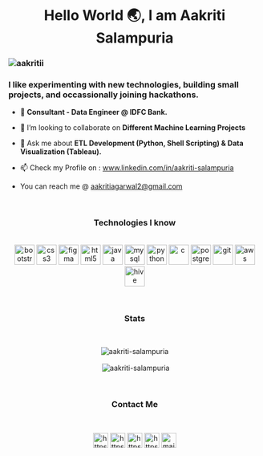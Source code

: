 
### <h1 align="center">Hello World :earth_asia:, I am Aakriti Salampuria</h1>
<h3 align="center>Curious Learner</h3>

<p align="left"> <img src="https://komarev.com/ghpvc/?username=aakritii" alt="aakritii" /> </p>
<h3>I like experimenting with new technologies, building small projects, and occassionally joining hackathons.</h3>

- 🌱 <b>Consultant - Data Engineer @ IDFC Bank.</b>

- 👯 I’m looking to collaborate on <b>Different Machine Learning Projects</b>

- 💬 Ask me about <b>ETL Development (Python, Shell Scripting) & Data Visualization (Tableau).</b>

- 📫 Check my Profile on : www.linkedin.com/in/aakriti-salampuria

- You can reach me @ aakritiagarwal2@gmail.com
 
 <br>
 
<h3 align="center">Technologies I know</h3>
<p align="center">
  <br>
 
  <img src="https://devicons.github.io/devicon/devicon.git/icons/bootstrap/bootstrap-plain.svg" alt="bootstrap" width="40" height="40"/> 
  <img src="https://devicons.github.io/devicon/devicon.git/icons/css3/css3-original-wordmark.svg" alt="css3" width="40" height="40"/>  
  <img src="https://www.vectorlogo.zone/logos/figma/figma-icon.svg" alt="figma" width="40" height="40"/> 
  <img src="https://devicons.github.io/devicon/devicon.git/icons/html5/html5-original-wordmark.svg" alt="html5" width="40" height="40"/> 
  <img src="https://devicons.github.io/devicon/devicon.git/icons/java/java-original-wordmark.svg" alt="java" width="40" height="40"/> 
  <img src="https://devicons.github.io/devicon/devicon.git/icons/mysql/mysql-original-wordmark.svg" alt="mysql" width="40" height="40"/> 
  <img src="https://devicons.github.io/devicon/devicon.git/icons/python/python-original.svg" alt="python" width="40" height="40"/> 
  <img src="https://devicons.github.io/devicon/devicon.git/icons/c/c-original.svg" alt="c" width="40" height="40"/>
  <img src="https://devicons.github.io/devicon/devicon.git/icons/postgresql/postgresql-original.svg" alt="postgresql" width="40" height="40"/>
  <img src="https://www.vectorlogo.zone/logos/git-scm/git-scm-icon.svg" alt="git" width="40" height="40"/> 
  <img src="https://devicons.github.io/devicon/devicon.git/icons/amazonwebservices/amazonwebservices-original-wordmark.svg" alt="aws" width="40" height="40"/>
  <img src="https://www.vectorlogo.zone/logos/apache_hive/apache_hive-icon.svg" alt="hive" width="40" height="40"/>
 
  </p>

<br>
<h3 align="center">Stats</h3>
<br>

<p align="center"><img align="center" src="https://github-readme-stats.vercel.app/api/top-langs/?username=aakritii&layout=compact&hide=html&theme=dark" alt="aakriti-salampuria" /> </p>
<p align="center">&nbsp;<img align="center" src="https://github-readme-stats.vercel.app/api?username=aakritii&show_icons=true&count_private=true&theme=dark" alt="aakriti-salampuria" /></p>


<br>
<h3 align="center">Contact Me</h3>
<br>


<p align=" center">  
<a href="https://www.linkedin.com/in/aakriti-salampuria/" target="blank"><img align="center" src="https://cdn.jsdelivr.net/npm/simple-icons@3.0.1/icons/linkedin.svg" alt="https://www.linkedin.com/in/aakriti-salampuria/" height="30" width="30" /></a>
 <a href="https://www.kaggle.com/aakriti16" target="blank"><img align="center" src="https://cdn.jsdelivr.net/npm/simple-icons@3.0.1/icons/kaggle.svg" alt="https://www.kaggle.com/aakriti16" height="30" width="30" /></a>
<a href="https://www.facebook.com/aakritiiS/about" target="blank"><img align="center" src="https://cdn.jsdelivr.net/npm/simple-icons@3.0.1/icons/facebook.svg" alt="https://www.facebook.com/aakritiiS/about" height="30" width="30" /></a>
<a href="https://www.instagram.com/aakritisalampuria/?hl=en" target="blank"><img align="center" src="https://cdn.jsdelivr.net/npm/simple-icons@3.0.1/icons/instagram.svg" alt="https:https://www.instagram.com/aakritisalampuria/?hl=en" height="30" width="30" /></a>
 <a href="mailto:aakritiagarwal2@gmail.com" target="blank"><img align="center" src="https://cdn.jsdelivr.net/npm/simple-icons@3.0.1/icons/gmail.svg" alt="mailto:aakritiagarwal2@gmail.com" height="30" width="30" /></a>
</p>
